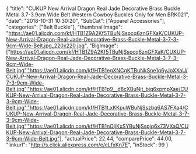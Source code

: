 {
	"title": "CUKUP New Arrival Dragon Real Jade Decorative Brass Buckle Metal 3.7-3.9cm Wide Belt Western Cowboy Buckles Only for Men BRK021",
	"date": "2018-10-31 10:30:20",
	"SubCat": ["Apparel Accessories"],
	"categories": ["Belt Buckle"],
	"thumbnailImage": "https://ae01.alicdn.com/kf/HTB1Z9A2Kf5TBuNjSspcq6znGFXaK/CUKUP-New-Arrival-Dragon-Real-Jade-Decorative-Brass-Buckle-Metal-3-7-3-9cm-Wide-Belt.jpg_220x220.jpg",
	"BigImage": ["https://ae01.alicdn.com/kf/HTB1Z9A2Kf5TBuNjSspcq6znGFXaK/CUKUP-New-Arrival-Dragon-Real-Jade-Decorative-Brass-Buckle-Metal-3-7-3-9cm-Wide-Belt.jpg","https://ae01.alicdn.com/kf/HTB1egXNCgKTBuNkSne1q6yJoXXaU/CUKUP-New-Arrival-Dragon-Real-Jade-Decorative-Brass-Buckle-Metal-3-7-3-9cm-Wide-Belt.jpg","https://ae01.alicdn.com/kf/HTB1p9__d8cXBuNjt_biq6xpmpXae/CUKUP-New-Arrival-Dragon-Real-Jade-Decorative-Brass-Buckle-Metal-3-7-3-9cm-Wide-Belt.jpg","https://ae01.alicdn.com/kf/HTB1t.xKKpuWBuNjSszbq6AS7FXa4/CUKUP-New-Arrival-Dragon-Real-Jade-Decorative-Brass-Buckle-Metal-3-7-3-9cm-Wide-Belt.jpg","https://ae01.alicdn.com/kf/HTB1nOijKxSYBuNjSspjq6x73VXaQ/CUKUP-New-Arrival-Dragon-Real-Jade-Decorative-Brass-Buckle-Metal-3-7-3-9cm-Wide-Belt.jpg"],
	"actualPrice": 22.44,
	"comparePrice": 44.00,
	"linkurl": "http://s.click.aliexpress.com/e/cLfxKn7E",
	"inStock": 99
}
